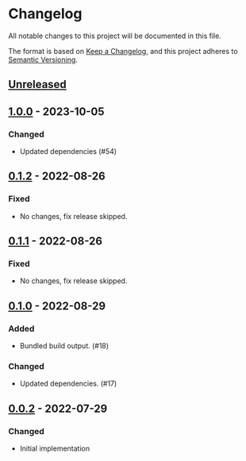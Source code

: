 # Changelog
All notable changes to this project will be documented in this file.

The format is based on [Keep a Changelog](https://keepachangelog.com/en/1.0.0/),
and this project adheres to [Semantic Versioning](https://semver.org/spec/v2.0.0.html).

## [Unreleased]

## [1.0.0] - 2023-10-05
### Changed
- Updated dependencies (#54)

## [0.1.2] - 2022-08-26
### Fixed
- No changes, fix release skipped.

## [0.1.1] - 2022-08-26
### Fixed
- No changes, fix release skipped.

## [0.1.0] - 2022-08-29
### Added
- Bundled build output. (#18)

### Changed
- Updated dependencies. (#17)

## [0.0.2] - 2022-07-29
### Changed
- Initial implementation

[Unreleased]: https://github.com/subquery/datasource-processors/compare/ethermint-evm-processor/1.0.0...HEAD
[1.0.0]: https://github.com/subquery/datasource-processors/compare/ethermint-evm-processor/0.1.2...ethermint-evm-processor/1.0.0
[0.1.2]: https://github.com/subquery/datasource-processors/ethermint-evm-processor/0.1.1...ethermint-evm-processor/0.1.2
[0.1.1]: https://github.com/subquery/datasource-processors/ethermint-evm-processor/0.1.0...ethermint-evm-processor/0.1.1
[0.1.0]: https://github.com/subquery/datasource-processors/ethermint-evm-processor/0.0.2...ethermint-evm-processor/0.1.0
[0.0.2]: https://github.com/subquery/datasource-processors/tags/ethermint-evm-processor/0.0.2
